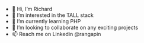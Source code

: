 - 👋 Hi, I’m Richard
- 👀 I’m interested in the TALL stack
- 🌱 I’m currently learning PHP
- 💞️ I’m looking to collaborate on any exciting projects
- 📫 Reach me on Linkedin @rangapin

<!---
rangapin/rangapin is a ✨ special ✨ repository because its `README.md` (this file) appears on your GitHub profile.
You can click the Preview link to take a look at your changes.
--->
